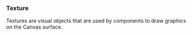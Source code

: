 
### Texture

Textures are visual objects that are used by components to draw graphics on the Canvas surface.
